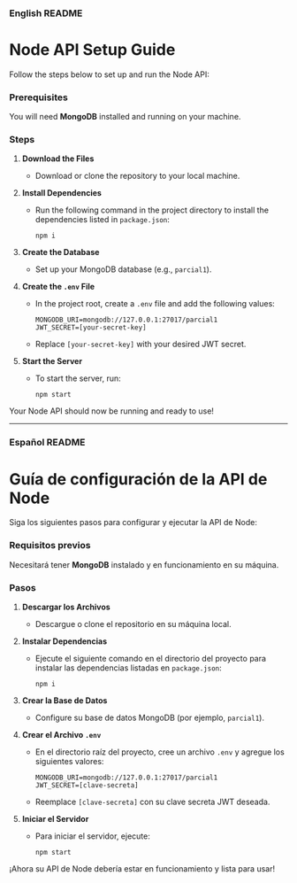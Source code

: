 ### English README

# Node API Setup Guide

Follow the steps below to set up and run the Node API:

### Prerequisites

You will need **MongoDB** installed and running on your machine.

### Steps

1. **Download the Files**
   - Download or clone the repository to your local machine.

2. **Install Dependencies**
   - Run the following command in the project directory to install the dependencies listed in `package.json`:
     ```
     npm i
     ```

3. **Create the Database**
   - Set up your MongoDB database (e.g., `parcial1`).

4. **Create the `.env` File**
   - In the project root, create a `.env` file and add the following values:
     ```
     MONGODB_URI=mongodb://127.0.0.1:27017/parcial1
     JWT_SECRET=[your-secret-key]
     ```
   - Replace `[your-secret-key]` with your desired JWT secret.

5. **Start the Server**
   - To start the server, run:
     ```
     npm start
     ```

Your Node API should now be running and ready to use!

---

### Español README

# Guía de configuración de la API de Node

Siga los siguientes pasos para configurar y ejecutar la API de Node:

### Requisitos previos

Necesitará tener **MongoDB** instalado y en funcionamiento en su máquina.

### Pasos

1. **Descargar los Archivos**
   - Descargue o clone el repositorio en su máquina local.

2. **Instalar Dependencias**
   - Ejecute el siguiente comando en el directorio del proyecto para instalar las dependencias listadas en `package.json`:
     ```
     npm i
     ```

3. **Crear la Base de Datos**
   - Configure su base de datos MongoDB (por ejemplo, `parcial1`).

4. **Crear el Archivo `.env`**
   - En el directorio raíz del proyecto, cree un archivo `.env` y agregue los siguientes valores:
     ```
     MONGODB_URI=mongodb://127.0.0.1:27017/parcial1
     JWT_SECRET=[clave-secreta]
     ```
   - Reemplace `[clave-secreta]` con su clave secreta JWT deseada.

5. **Iniciar el Servidor**
   - Para iniciar el servidor, ejecute:
     ```
     npm start
     ```

¡Ahora su API de Node debería estar en funcionamiento y lista para usar!
